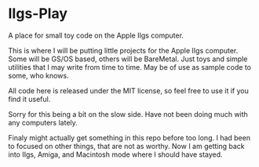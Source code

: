 # IIgs-Play
A place for small toy code on the Apple IIgs computer.


This is where I will be putting little projects for the Apple IIgs computer. 
Some will be GS/OS based, others will be BareMetal.
Just toys and simple utilities that I may write from time to time.
May be of use as sample code to some, who knows.

All code here is released under the MIT license, so feel free to use it if you find it useful.


Sorry for this being a bit on the slow side.  Have not been doing much with any computers lately.

Finaly might actually get something in this repo before too long.   I had been to focused on other things, that are not as worthy.  Now I am getting back into IIgs, Amiga, and Macintosh mode where I should have stayed.
